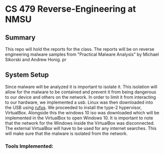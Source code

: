 # CS 479 Reverse-Engineering at NMSU
## Summary
This repo will hold the reports for the class. The reports will be on reverse engineering malware samples from "Practical Malware Analysis" by Michael Sikorski and Andrew Honig. 
pr
## System Setup
Since malware will be analyzed it is important to isolate it. This isolation will allow for the malware to be contained and prevent it from being dangerous to our device and others on the network. In order to limit it from interacting to our hardware, we implemented a usb. Linux was then downloaded into the USB using [rufus](https://rufus.ie/en/). We proceeded to install the type-2 hypervisor, VirtualBox. Alongside this the windows 10 iso was downloaded which will be implemented in the VirtualBox to open Windows 10. It is important to note that the network for the Windows inside the VirtualBox was disconnected. The external VirtualBox will have to be used for any internet searches. This will make sure that the malware is isolated from the network. 
### **Tools Implemented**: 
